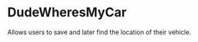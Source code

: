DudeWheresMyCar
===============

Allows users to save and later find the location of their vehicle.
